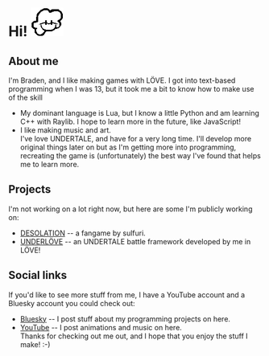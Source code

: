 # Hi! ![Animated icon](costumeGuy.gif)

## About me
I'm Braden, and I like making games with LÖVE. I got into text-based programming when I was 13, but it took me a bit to know how to make use of the skill </br>
- My dominant language is Lua, but I know a little Python and am learning C++ with Raylib. I hope to learn more in the future, like JavaScript!
- I like making music and art. </br>
I've love UNDERTALE, and have for a very long time. I'll develop more original things later on but as I'm getting more into programming, recreating the game is (unfortunately) the best way I've found that helps me to learn more.

## Projects
I'm not working on a lot right now, but here are some I'm publicly working on: </br>
- [DESOLATION](https://gamejolt.com/games/desonee/907634?feed_last_id=%7B%22ver%22:%221%22,%22pos%22:%221719727571.368%22%7D) -- a fangame by sulfuri. <br>
- [UNDERLÖVE](https://github.com/bradensMG/underlove) -- an UNDERTALE battle framework developed by me in LÖVE!

## Social links
If you'd like to see more stuff from me, I have a YouTube account and a Bluesky account you could check out: </br>
- [Bluesky](https://bradensmg.bsky.social) -- I post stuff about my programming projects on here. </br>
- [YouTube](https://youtube.com/@bradensmediocregames) -- I post animations and music on here. </br>
Thanks for checking out me out, and I hope that you enjoy the stuff I make! :-)
